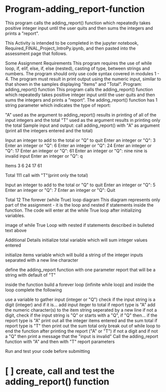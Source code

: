# Program-adding_report-function
This program calls the adding_report() function which repeatedly takes positive integer input until the user quits and then sums the integers and prints a "report".

This Activity is intended to be completed in the jupyter notebook, Required_FINAL_Project_IntroPy.ipynb, and then pasted into the assessment page that follows.

Some Assignment Requirements
This program requires the use of while loop, if, elif, else, if, else (nested), casting of type, between strings and numbers. The program should only use code syntax covered in modules 1 - 4. The program must result in print output using the numeric input, similar to that shown in the samples displaying "Items" and "Total".
Program: adding_report() function
This program calls the adding_report() function which repeatedly takes positive integer input until the user quits and then sums the integers and prints a "report".
The adding_report() function has 1 string parameter which indicates the type of report:

"A" used as the argument to adding_report() results in printing of all of the input integers and the total
"T" used as the argument results in printing only the total
Sample input and output:
call adding_report() with "A" as argument (print all the integers entered and the total)

Input an integer to add to the total or "Q" to quit
Enter an integer or "Q": 3
Enter an integer or "Q": 6
Enter an integer or "Q": 24
Enter an integer or "Q": 17
Enter an integer or "Q": 61
Enter an integer or "Q": nine
nine is invalid input
Enter an integer or "Q": q

Items
3
6
24
17
61

Total
 111
call with "T"(print only the total)

Input an integer to add to the total or "Q" to quit
Enter an integer or "Q": 5
Enter an integer or "Q": 7
Enter an integer or "Q": Quit

Total
 12
The forever (while True) loop diagram
This diagram represents only part of the assignment - it is the loop and nested if statements inside the function. The code will enter at the while True loop after initializing variables.

image of while True Loop with nested if statements described in bulleted text above

Additional Details
initialize total variable which will sum integer values entered

initialize items variable which will build a string of the integer inputs separated with a new line character

define the adding_report function with one parameter report that will be a string with default of "T"

inside the function build a forever loop (infinite while loop) and inside the loop complete the following

use a variable to gather input (integer or "Q")
check if the input string is a digit (integer) and if it is...
add input iteger to total
if report type is "A" add the numeric character(s) to the item string seperated by a new line
if not a digit, check if the input string is "Q" or starts with a "Q", if "Q" then...
if the report type is "A" print out all the integer items entered and the sum total
if report type is "T" then print out the sum total only
break out of while loop to end the function after printing the report ("A" or "T")
if not a digit and if not a "Q" then print a message that the "input is invalid"
Call the adding_report function with "A" and then with "T" report parameters

Run and test your code before submitting

# [ ] create, call and test the adding_report() function
